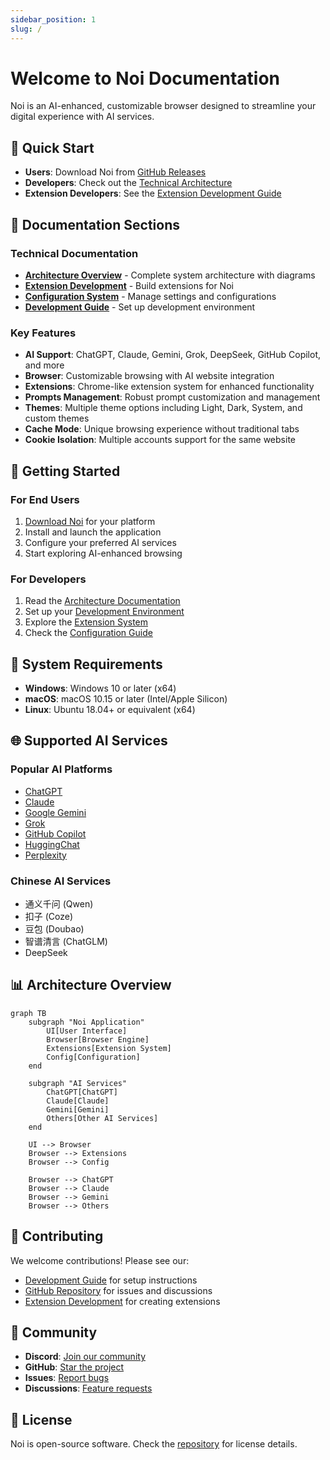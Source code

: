 ```yaml
---
sidebar_position: 1
slug: /
---
```


# Welcome to Noi Documentation

Noi is an AI-enhanced, customizable browser designed to streamline your digital experience with AI services.

## 🚀 Quick Start

- **Users**: Download Noi from [GitHub Releases](https://github.com/lencx/Noi/releases)
- **Developers**: Check out the [Technical Architecture](./ARCHITECTURE.md)
- **Extension Developers**: See the [Extension Development Guide](./EXTENSION_DEVELOPMENT.md)

## 📖 Documentation Sections

### Technical Documentation
- **[Architecture Overview](./ARCHITECTURE.md)** - Complete system architecture with diagrams
- **[Extension Development](./EXTENSION_DEVELOPMENT.md)** - Build extensions for Noi
- **[Configuration System](./CONFIGURATION.md)** - Manage settings and configurations
- **[Development Guide](./DEVELOPMENT.md)** - Set up development environment

### Key Features

- **AI Support**: ChatGPT, Claude, Gemini, Grok, DeepSeek, GitHub Copilot, and more
- **Browser**: Customizable browsing with AI website integration
- **Extensions**: Chrome-like extension system for enhanced functionality
- **Prompts Management**: Robust prompt customization and management
- **Themes**: Multiple theme options including Light, Dark, System, and custom themes
- **Cache Mode**: Unique browsing experience without traditional tabs
- **Cookie Isolation**: Multiple accounts support for the same website

## 🎯 Getting Started

### For End Users
1. [Download Noi](https://github.com/lencx/Noi/releases) for your platform
2. Install and launch the application
3. Configure your preferred AI services
4. Start exploring AI-enhanced browsing

### For Developers
1. Read the [Architecture Documentation](./ARCHITECTURE.md)
2. Set up your [Development Environment](./DEVELOPMENT.md)
3. Explore the [Extension System](./EXTENSION_DEVELOPMENT.md)
4. Check the [Configuration Guide](./CONFIGURATION.md)

## 🔧 System Requirements

- **Windows**: Windows 10 or later (x64)
- **macOS**: macOS 10.15 or later (Intel/Apple Silicon)
- **Linux**: Ubuntu 18.04+ or equivalent (x64)

## 🌐 Supported AI Services

### Popular AI Platforms
- [ChatGPT](https://chatgpt.com)
- [Claude](https://claude.ai)
- [Google Gemini](https://gemini.google.com)
- [Grok](https://grok.com)
- [GitHub Copilot](https://github.com/copilot)
- [HuggingChat](https://huggingface.co/chat)
- [Perplexity](https://www.perplexity.ai)

### Chinese AI Services
- 通义千问 (Qwen)
- 扣子 (Coze)
- 豆包 (Doubao)
- 智谱清言 (ChatGLM)
- DeepSeek

## 📊 Architecture Overview

```mermaid
graph TB
    subgraph "Noi Application"
        UI[User Interface]
        Browser[Browser Engine]
        Extensions[Extension System]
        Config[Configuration]
    end
    
    subgraph "AI Services"
        ChatGPT[ChatGPT]
        Claude[Claude]
        Gemini[Gemini]
        Others[Other AI Services]
    end
    
    UI --> Browser
    Browser --> Extensions
    Browser --> Config
    
    Browser --> ChatGPT
    Browser --> Claude
    Browser --> Gemini
    Browser --> Others
```

## 🤝 Contributing

We welcome contributions! Please see our:
- [Development Guide](./DEVELOPMENT.md) for setup instructions
- [GitHub Repository](https://github.com/lencx/Noi) for issues and discussions
- [Extension Development](./EXTENSION_DEVELOPMENT.md) for creating extensions

## 📢 Community

- **Discord**: [Join our community](https://discord.gg/kq2HXcpJSQ)
- **GitHub**: [Star the project](https://github.com/lencx/Noi)
- **Issues**: [Report bugs](https://github.com/lencx/Noi/issues)
- **Discussions**: [Feature requests](https://github.com/lencx/Noi/discussions)

## 📄 License

Noi is open-source software. Check the [repository](https://github.com/lencx/Noi) for license details.